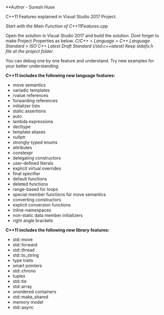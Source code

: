 **Author - Suresh Huse

C++11 Features explained in Visual Studio 2017 Project.

*Start with the Main Function of C++11Features.cpp*

Open the solution in Visual Studio 2017 and build the solution.
Dont forget to make Project Properties as below.
*C/C++ > Language >  C++ Language Standard > ISO C++ Latest Draft Standard (/std:c++latest)*
*Keep stdafx.h file at the project folder.*

You can debug one by one feature and understand. Try new examples for your better understanding.

**C++11 includes the following new language features:**

  -  move semantics
  -  variadic templates
  -  rvalue references
  -  forwarding references
  -  initializer lists
  -  static assertions
  -  auto
  -  lambda expressions
  -  decltype
  -  template aliases
  -  nullptr
  -  strongly-typed enums
  -  attributes
  -  constexpr
  -  delegating constructors
  -  user-defined literals
  -  explicit virtual overrides
  -  final specifier
  -  default functions
  -  deleted functions
  -  range-based for loops
  -  special member functions for move semantics
  -  converting constructors
  -  explicit conversion functions
  -  inline-namespaces
  -  non-static data member initializers
  -  right angle brackets


**C++11 includes the following new library features:**

  -  std::move
  -  std::forward
  -  std::thread
  -  std::to_string
  -  type traits
  -  smart pointers
  -  std::chrono
  -  tuples
  -  std::tie
  -  std::array
  -  unordered containers
  -  std::make_shared
  -  memory model
  -  std::async
